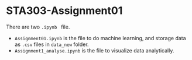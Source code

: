 # STA303-Assignment01

There are two `.ipynb ` file.
- `Assignment01.ipynb` is the file to do machine learning, and storage data as `.csv` files in `data_new` folder.
- `Assignment1_analyse.ipynb` is the file to visualize data analytically.

